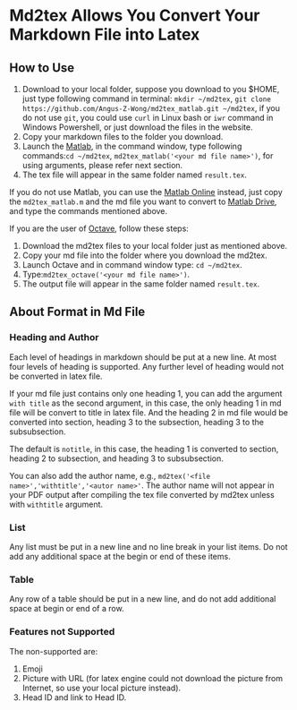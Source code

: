# Md2tex Allows You Convert Your Markdown File into Latex
## How to Use
1. Download to your local folder, suppose you download to you $HOME, just type following command in terminal: `mkdir ~/md2tex`, `git clone https://github.com/Angus-Z-Wong/md2tex_matlab.git ~/md2tex`, if you do not use `git`, you could use `curl` in Linux bash or `iwr` command in Windows Powershell, or just download the files in the website.
2. Copy your markdown files to the folder you download.
3. Launch the [Matlab](https://www.mathworks.com/products/matlab.html), in the command window, type following commands:`cd ~/md2tex`, `md2tex_matlab('<your md file name>')`, for using arguments, please refer next section.
4. The tex file will appear in the same folder named `result.tex`.

If you do not use Matlab, you can use the [Matlab Online](https://www.mathworks.com/products/matlab-online.html) instead, just copy the `md2tex_matlab.m` and the md file you want to convert to [Matlab Drive](https://www.mathworks.com/products/matlab-drive.html), and type the commands mentioned above.

If you are the user of [Octave](https://octave.org/), follow these steps:
1. Download the md2tex files to your local folder just as mentioned above.
1. Copy your md file into the folder where you download the md2tex.
1. Launch Octave and in command window type: `cd ~/md2tex`.
1. Type:`md2tex_octave('<your md file name>')`.
1. The output file will appear in the same folder named `result.tex`.
## About Format in Md File
### Heading and Author
Each level of headings in markdown should be put at a new line. At most four levels of heading is supported. Any further level of heading would not be converted in latex file.

If your md file just contains only one heading 1, you can add the argument `with title` as the second argument, in this case, the only heading 1 in md file will be convert to title in latex file. And the heading 2 in md file would be converted into section, heading 3 to the subsection, heading 3 to the subsubsection.

The default is `notitle`, in this case, the heading 1 is converted to section, heading 2 to subsection, and heading 3 to subsubsection.

You can also add the author name, e.g., `md2tex('<file name>','withtitle','<autor name>'`. The author name will not appear in your PDF output after compiling the tex file converted by md2tex unless with `withtitle` argument.
### List
Any list must be put in a new line and no line break in your list items. Do not add any additional space at the begin or end of these items.
### Table
Any row of a table should be put in a new line, and do not add additional space at begin or end of a row.
### Features not Supported
The non-supported are:
1. Emoji
1. Picture with URL (for latex engine could not download the picture from Internet, so use your local picture instead).
1. Head ID and link to Head ID.
